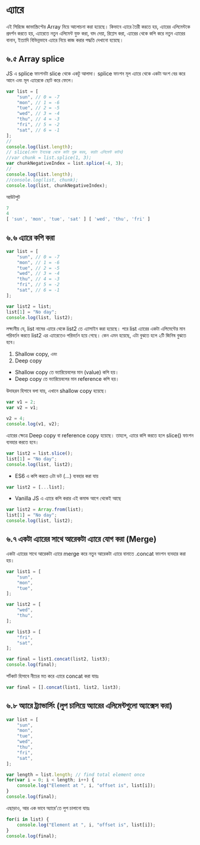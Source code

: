 
# এ্যারে

এই সিরিজে জাভাস্ক্রিপ্টের Array নিয়ে আলোচনা করা হয়েছে। কিভাবে এ্যারে তৈরী করতে হয়, এ্যারের এলিমেন্টকে প্রদর্শন করতে হয়, এ্যারেতে নতুন এলিমেন্ট যুক্ত করা, বাদ দেয়া, রিপ্লেস করা, এ্যারের থেকে কপি করে নতুন এ্যারের বানান, ইত্যাদি বিভিন্নভাবে এ্যারে নিয়ে কাজ করার পদ্ধতি দেখানো হয়েছে।

## ৬.৫ Array splice

JS এ splice ফাংশনটা slice থেকে একটু আলাদা। splice ফাংশন মূল এ্যারে থেকে একটা অংশ বের করে আনে এবং মূল এ্যারেকে ছোট করে ফেলে।

```js
var list = [
    "sun", // 0 = -7
    "mon", // 1 = -6
    "tue", // 2 = -5
    "wed", // 3 = -4
    "thu", // 4 = -3
    "fri", // 5 = -2
    "sat", // 6 = -1
];
//
console.log(list.length);
// slice(কোন ইনডেক্স থেকে কাটা শুরু করব, কয়টা এলিমেন্ট কাটব)
//var chunk = list.splice(1, 3);
var chunkNegativeIndex = list.splice(-4, 3);
//
console.log(list.length);
//console.log(list, chunk);
console.log(list, chunkNegativeIndex);
```

আউটপুট

```js
7
4
[ 'sun', 'mon', 'tue', 'sat' ] [ 'wed', 'thu', 'fri' ]
```

## ৬.৬ এ্যারে কপি করা

```js
var list = [
    "sun", // 0 = -7
    "mon", // 1 = -6
    "tue", // 2 = -5
    "wed", // 3 = -4
    "thu", // 4 = -3
    "fri", // 5 = -2
    "sat", // 6 = -1
];

var list2 = list;
list[1] = "No day";
console.log(list, list2);
```

লক্ষ্যনীয় যে, list নামের এ্যারে থেকে list2 তে এ্যাসাইন করা হয়েছে।
পরে list এ্যারের একটা এলিমেন্টের মান পরিবর্তন করতে list2 এর এ্যারেতেও পরিবর্তন হয়ে গেছে।
কেন এমন হয়েছে, এটা বুঝতে হলে ২টি জিনিষ বুঝতে হবে।
1. Shallow copy, এবং
2. Deep copy

- Shallow copy তে ভ্যারিয়েবলের মান (value) কপি হয়।
- Deep copy তে ভ্যারিয়েবলের মান reference কপি হয়।

উদাহরন হিসাবে বলা যায়, এখানে shallow copy হয়েছে।

```js
var v1 = 2;
var v2 = v1;

v2 = 4;
console.log(v1, v2);
```

এ্যারের ক্ষেত্রে Deep copy বা reference copy হয়েছে।
তাহলে, এ্যারে কপি করতে হলে slice() ফাংশন ব্যবহার করতে হবে।

```js
var list2 = list.slice();
list[1] = "No day";
console.log(list, list2);
```

- ES6 এ কপি করতে ৩টা ডট (...) ব্যবহার করা যায়

```js
var list2 = [...list];
```

- Vanilla JS এ এ্যারে কপি করার এই কমান্ড আগে থেকেই আছে

```js
var list2 = Array.from(list);
list[1] = "No day";
console.log(list, list2);
```

## ৬.৭ একটা এ্যারের সাথে আরেকটা এ্যারে যোগ করা (Merge)

একটা এ্যারের সাথে আরেকটা এ্যারে merge করে নতুন আরেকটা এ্যারে বানাতে .concat ফাংশন ব্যবহার করা হয়।

```js
var list1 = [
	"sun",
	"mon",
	"tue",
];

var list2 = [
	"wed",
	"thu",
];

var list3 = [
	"fri",
	"sat",
];

var final = list1.concat(list2, list3);
console.log(final);
```

শর্টকাট হিসাবে নীচের মত করে এ্যারে concat করা যায়ঃ

```js
var final = [].concat(list1, list2, list3);
```

## ৬.৮ অ্যারে ট্র্যাভার্সিং (লুপ চালিয়ে অ্যারের এলিমেন্টগুলো অ্যাক্সেস করা)

```js
var list = [
	"sun",
	"mon",
	"tue",
	"wed",
	"thu",
	"fri",
	"sat",
];

var length = list.length; // find total element once
for(var i = 0; i < length; i++) {
	console.log("Element at ", i, "offset is", list[i]);
}
console.log(final);
```

এছাড়াও, আর এক ভাবে অ্যারে'তে লুপ চালানো যায়ঃ

```js
for(i in list) {
	console.log("Element at ", i, "offset is", list[i]);
}
console.log(final);
```
